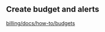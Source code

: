 ## Create budget and alerts

[billing/docs/how-to/budgets](https://cloud.google.com/billing/docs/how-to/budgets)

